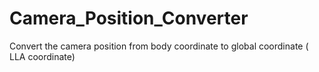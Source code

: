 # Camera_Position_Converter
Convert the camera position from body coordinate to global coordinate ( LLA coordinate)
